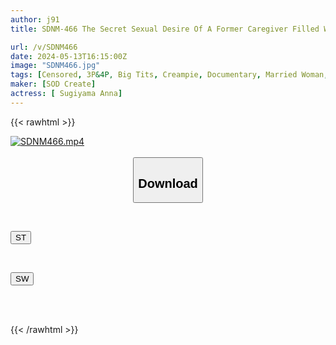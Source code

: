 ```yaml
---
author: j91
title: SDNM-466 The Secret Sexual Desire Of A Former Caregiver Filled With Icup Breasts Anna Sugiyama, 32 Years Old Final Chapter A Document Of Liberating The Voluptuous Body That Has Accumulated Due To No Sex In The Marriage Agreement Continuing From Last Month, When I Meet A Friend In Yokohama, It Starts My Wife Who Came To Tokyo On The Shinkansen And Begged For A Photo Shoot

url: /v/SDNM466
date: 2024-05-13T16:15:00Z
image: "SDNM466.jpg"
tags: [Censored, 3P&4P, Big Tits, Creampie, Documentary, Married Woman, Solowork]
maker: [SOD Create]
actress: [ Sugiyama Anna]
---
```



{{< rawhtml >}}

<div class="video" data-videoid="PJZG1aQmMVsWJP">
    <a href="javascript:;">
        <img src="/v/SDNM466/SDNM466.jpg" width="WIDTH" height="HEIGHT" alt="SDNM466.mp4" loading="lazy">
    </a>
</div>

<script type="text/javascript" src="https://j91.asia/asset/on-demand-st.js"></script>

<br>
  <link rel="stylesheet" href="https://j91.asia/asset/bs5.css">
  
  <center>
  <button class="btn btn-primary" type="button" data-bs-toggle="collapse" data-bs-target=".multi-collapse" aria-expanded="false" aria-controls="multiCollapseExample1 multiCollapseExample2"><h2>Download</h2></button></center>
</p>
<div class="row">
  <div class="col">
    <div class="collapse multi-collapse" id="multiCollapseExample1">
      <div class="card card-body">
	      	      <br>
<div class="buttons">  
<p><a href="/v/SDNM466/st.html" target="_blank"><button class="btn-hover color-3"><i class="fa fa-download"></i> ST</button></a></p></div>
    </div>
  </div>
</div>
  <div class="col">
    <div class="collapse multi-collapse" id="multiCollapseExample2">
      <div class="card card-body">
	      <br>
<div class="buttons">
<p><a href="/v/SDNM466/sw.html" target="_blank"><button class="btn-hover color-2"><i class="fa fa-download"></i> SW</button></a></p></div>
<br><br>
      </div>
    </div>
  </div>
</div>

{{< /rawhtml >}}